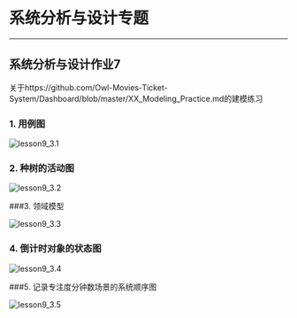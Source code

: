 # 系统分析与设计专题

---



## 系统分析与设计作业7



关于https://github.com/Owl-Movies-Ticket-System/Dashboard/blob/master/XX_Modeling_Practice.md的建模练习



### 1. 用例图

![lesson9_3.1](https://starthemoon.github.io/images/lesson9_3.1.png)



### 2. 种树的活动图

![lesson9_3.2](https://starthemoon.github.io/images/lesson9_3.2.png)



###3. 领域模型 

![lesson9_3.3](https://starthemoon.github.io/images/lesson9_3.3.png)



### 4. 倒计时对象的状态图

![lesson9_3.4](https://starthemoon.github.io/images/lesson9_3.4.png)



###5. 记录专注度分钟数场景的系统顺序图

![lesson9_3.5](https://starthemoon.github.io/images/lesson9_3.5.png)